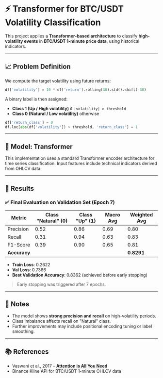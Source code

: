 
# ⚡ Transformer for BTC/USDT Volatility Classification

This project applies a **Transformer-based architecture** to classify **high-volatility events** in **BTC/USDT 1-minute price data**, using historical indicators.

---

## 📈 Problem Definition

We compute the target volatility using future returns:

```python
df['volatility'] = 10 * df['return'].rolling(30).std().shift(-30)
```

A binary label is then assigned:

- **Class 1 (Up / High volatility)** if `|volatility| > threshold`
- **Class 0 (Natural / Low volatility)** otherwise

```python
df['return_class'] = 0
df.loc[abs(df['volatility']) > threshold, 'return_class'] = 1
```

---

## 🧪 Model: Transformer

This implementation uses a standard Transformer encoder architecture for time series classification. Input features include technical indicators derived from OHLCV data.

---

## 🧾 Results

### ✅ Final Evaluation on Validation Set (Epoch 7)

| Metric         | Class "Natural" (0) | Class "Up" (1) | Macro Avg | Weighted Avg |
|----------------|---------------------|----------------|-----------|--------------|
| Precision      | 0.52                | 0.86           | 0.69      | 0.80         |
| Recall         | 0.31                | 0.94           | 0.63      | 0.83         |
| F1-Score       | 0.39                | 0.90           | 0.65      | 0.81         |
| **Accuracy**   |                     |                |           | **0.8291**   |

- **Train Loss**: 0.2622  
- **Val Loss**: 0.7366  
- **Best Validation Accuracy**: 0.8362 (achieved before early stopping)

> Early stopping was triggered after 7 epochs.

---


## 📌 Notes

- The model shows **strong precision and recall** on high-volatility periods.
- Class imbalance affects recall on "Natural" class.
- Further improvements may include positional encoding tuning or label smoothing.

---

## 📚 References

- Vaswani et al., 2017 – [**Attention is All You Need**](https://arxiv.org/abs/1706.03762)
- Binance Kline API for BTC/USDT 1-minute OHLCV data

